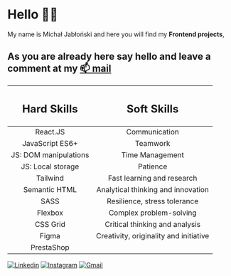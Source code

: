 # Hello 🙋‍♂️ 
My name is Michał Jabłoński and here you will find my **Frontend projects**, 
## As you are already here say hello and leave a comment at my [📫 mail](mailto:michal.jablonski097@gmial.com)


| <h2>Hard Skills </h2>                                                      |          <h2>Soft Skills </h2>                                                                   |
|:--------------------------------------------------------------------------:|:------------------------------------------------------------------------------------------------:|
|        React.JS                                                            |              Communication                                                                       |
|    JavaScript ES6+                                                         |                Teamwork                                                                          |
| JS: DOM manipulations                                                      |             Time Management                                                                      |
|   JS: Local storage                                                        |                Patience                                                                          |
|        Tailwind                                                            |       Fast learning and research                                                                 |
|     Semantic HTML                                                          |   Analytical thinking and innovation                                                             |
|          SASS                                                              |      Resilience, stress tolerance                                                                |
|        Flexbox                                                             |         Complex problem-solving                                                                  |
|        CSS Grid                                                            |     Critical thinking and analysis                                                               |
|         Figma                                                              | Creativity, originality and initiative                                                           |
|       PrestaShop                                                           |                                                                                                  |![Top Langs](https://github-readme-stats.vercel.app/api/top-langs/?username=waveex&langs_count=8&theme=radical)

[![Linkedin](https://img.shields.io/badge/-LinkedIn-blue?style=flat&logo=Linkedin&logoColor=white)](https://www.linkedin.com/in/michjab/) 
[![Instagram](https://img.shields.io/badge/-Instagram-24292e?style=flat&labelColor=333&logo=instagram&logoColor=fff)](https://www.instagram.com/mike.ybl/) 
[![Gmail](https://img.shields.io/badge/-Gmail-c14438?style=flat&logo=Gmail&logoColor=white)](mailto:michal.jablonski097@gmail.com)


